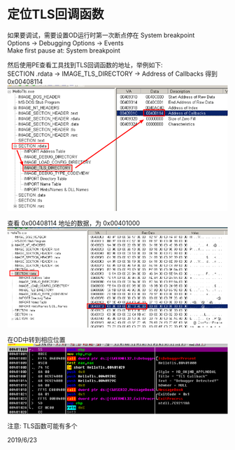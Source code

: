 # 定位TLS回调函数

如果要调试，需要设置OD运行时第一次断点停在 System breakpoint  
Options -> Debugging Options -> Events  
Make first pause at: System breakpoint  

然后使用PE查看工具找到TLS回调函数的地址，举例如下:  
SECTION .rdata -> IMAGE_TLS_DIRECTORY -> Address of Callbacks  得到 0x00408114  
![定位TLS回调函数_结构地址](images/定位TLS回调函数1.png)  

查看 0x00408114 地址的数据，为 0x00401000  
![定位TLS回调函数_函数地址](images/定位TLS回调函数2.png)  

在OD中转到相应位置  
![定位TLS回调函数_OD查看](images/定位TLS回调函数3.png)  

注意: TLS函数可能有多个  


2019/6/23  
